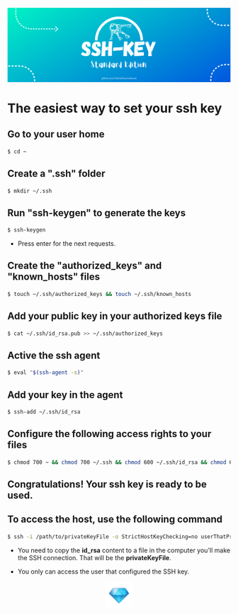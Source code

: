 ![alt text](./assets/SSH-KEY.png)

# The easiest way to set your ssh key

## Go to your user home

~~~Bash
$ cd ~
~~~

## Create a ".ssh" folder

~~~Bash
$ mkdir ~/.ssh
~~~

## Run "ssh-keygen" to generate the keys

~~~Bash
$ ssh-keygen
~~~

* Press enter for the next requests.

## Create the "authorized_keys" and "known_hosts" files

~~~Bash
$ touch ~/.ssh/authorized_keys && touch ~/.ssh/known_hosts
~~~

## Add your public key in your authorized keys file

~~~Bash
$ cat ~/.ssh/id_rsa.pub >> ~/.ssh/authorized_keys
~~~

## Active the ssh agent

~~~Bash
$ eval "$(ssh-agent -s)"
~~~

## Add your key in the agent

~~~Bash
$ ssh-add ~/.ssh/id_rsa
~~~

## Configure the following access rights to your files

~~~Bash
$ chmod 700 ~ && chmod 700 ~/.ssh && chmod 600 ~/.ssh/id_rsa && chmod 644 ~/.ssh/id_rsa.pub && chmod 644 ~/.ssh/known_hosts && chmod 644 ~/.ssh/authorized_keys
~~~

## Congratulations! Your ssh key is ready to be used. 

## To access the host, use the following command

~~~Bash
$ ssh -i /path/to/privateKeyFile -o StrictHostKeyChecking=no userThatPrivateKeyIsConfigured@host.address
~~~

* You need to copy the **id_rsa** content to a file in the computer you'll make the SSH connection. That will be the **privateKeyFile**.

* You only can access the user that configured the SSH key.

<p align="center">
    <img src="./assets/diamond.gif" width="60" height="60" />
</p>
